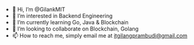 - 👋 Hi, I’m @GilankMIT
- 👀 I’m interested in Backend Engineering
- 🌱 I’m currently learning Go, Java & Blockchain
- 💞️ I’m looking to collaborate on Blockchain, Golang
- 📫 How to reach me, simply email me at itgilangprambudi@gmail.com

<!---
GilankMIT/GilankMIT is a ✨ special ✨ repository because its `README.md` (this file) appears on your GitHub profile.
You can click the Preview link to take a look at your changes.
--->
